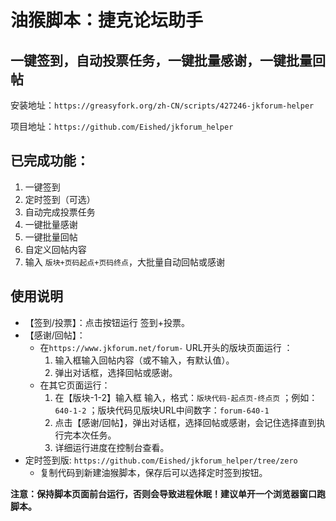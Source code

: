 # 油猴脚本：捷克论坛助手

## 一键签到，自动投票任务，一键批量感谢，一键批量回帖

安装地址：`https://greasyfork.org/zh-CN/scripts/427246-jkforum-helper`

项目地址：`https://github.com/Eished/jkforum_helper`

## 已完成功能：

1. 一键签到
2. 定时签到（可选）
3. 自动完成投票任务
4. 一键批量感谢
5. 一键批量回帖
6. 自定义回帖内容
7. 输入 `版块+页码起点+页码终点`，大批量自动回帖或感谢

## 使用说明

- 【签到/投票】：点击按钮运行 签到+投票。
- 【感谢/回帖】：
  - 在`https://www.jkforum.net/forum-` URL开头的版块页面运行 ：
     1. 输入框输入回帖内容（或不输入，有默认值）。
     2. 弹出对话框，选择回帖或感谢。
  - 在其它页面运行：
     1. 在【版块-1-2】输入框 输入，格式：`版块代码-起点页-终点页` ；例如：`640-1-2` ；版块代码见版块URL中间数字：`forum-640-1`
     2. 点击【感谢/回帖】，弹出对话框，选择回帖或感谢，会记住选择直到执行完本次任务。
     3. 详细运行进度在控制台查看。
- 定时签到版: `https://github.com/Eished/jkforum_helper/tree/zero`
  - 复制代码到新建油猴脚本，保存后可以选择定时签到按钮。

**注意：保持脚本页面前台运行，否则会导致进程休眠！建议单开一个浏览器窗口跑脚本。**

